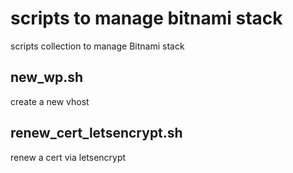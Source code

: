 # scripts to manage bitnami stack
scripts collection to manage Bitnami stack

## new_wp.sh
create a new vhost

## renew_cert_letsencrypt.sh
renew a cert via letsencrypt
